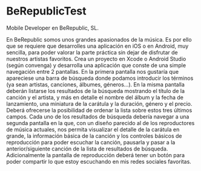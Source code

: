 # BeRepublicTest
Mobile Developer en BeRepublic, SL.

En BeRepublic somos unos grandes apasionados de la música. Es por ello que se requiere que desarrolles una aplicación en iOS o en Android, muy sencilla, para poder valorar la parte práctica sin dejar de disfrutar de nuestros artistas favoritos.
Crea un proyecto en Xcode o Android Studio (según convenga) y desarrolla una aplicación que conste de una simple navegación entre 2 pantallas.
En la primera pantalla nos gustaría que apareciese una barra de búsqueda donde podamos introducir los términos (ya sean artistas, canciones, álbumes, géneros...). En la misma pantalla deberán listarse los resultados de la búsqueda mostrando el título de la canción y el artista, y más en detalle el nombre del álbum y la fecha de lanzamiento, una miniatura de la carátula y la duración, género y el precio. Deberá ofrecerse la posibilidad de ordenar la lista sobre estos tres últimos campos.
Cada uno de los resultados de búsqueda debería navegar a una segunda pantalla en la que, con un diseño parecido al de los reproductores de música actuales, nos permita visualizar el detalle de la carátula en grande, la información básica de la canción y los controles básicos de reproducción para poder escuchar la canción, pausarla y pasar a la anterior/siguiente canción de la lista de resultados de búsqueda.
Adicionalmente la pantalla de reproducción deberá tener un botón para poder compartir lo que estoy escuchando en mis redes sociales favoritas.

